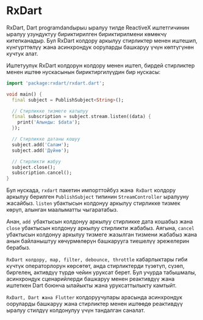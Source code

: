 # RxDart

RxDart, Dart programdandырыu ыралуу тилде ReactiveX иштетгичинин ыралуу узундуктуу бириктирилген бириктирилмени көмөкчү китепканадыр. Бул RxDart колдору аркылуу стирликтер менен иштешип, күнгүрттөлүү жана асинхрондук ооруларды башкаруу үчүн көптүгүнөн кучтук алат.

Иштетуулүк RxDart колдорун колдору менен иштеп, бирдей стирликтер менен иштөө нускасынын бириктиргилүүдин бир нускасы:
```dart
import 'package:rxdart/rxdart.dart';

void main() {
  final subject = PublishSubject<String>();

  // Стирликке тизмеге катылуу
  final subscription = subject.stream.listen((data) {
    print('Алынды: $data');
  });

  // Стирликке датаны кошуу
  subject.add('Салам');
  subject.add('Дүйнө');

  // Стирликти жабуу
  subject.close();
  subscription.cancel();
}
```
Бул нускада, `rxdart` пакетин импорттойбуз жана` RxDart` колдору аркылуу берилген `PublishSubject` типинин `StreamController` ыралууну жасайбыз. `listen` убактысын колдонуу аркылуу стирликке тизмек көрүп, алынган маалыматты чыгаратабыз.

Анан, `add `убактысын колдонуу аркылуу стирликке дата кошабыз жана `close` убактысын колдонуу аркылуу стирликти жабабыз. Аягына, `cancel` убактысын колдонуу аркылуу тизмеге жазылган тизмени жабабыз жана анын байланыштуу көчүрмөлөрүн башкарууга тиешелүү эрежелерин берабыз.

`RxDart колдору, map, filter, debounce, throttle` кабарлыктары гиби күчтүк операторлорун көрсөтөт, анда стирликтерди түзөтүп, сүзөп, биргелең, активдүү түрдө чейин уруксат берет. Бул учурда табышмалы, асинхрондук сценарийлерди башкаруу менен реактивдүү жана иштеткен Dart боюнча ылайыкты жана уруксаттылыкту камтыйт.

`RxDart, Dart жана Flutter` колдоруучулары арасында асинхрондук ооруларды башкаруу жана стирликтер менен иштөөдө реактивдүү ыралуу стилдүү колдонулуу үчүн тандалган саналат.